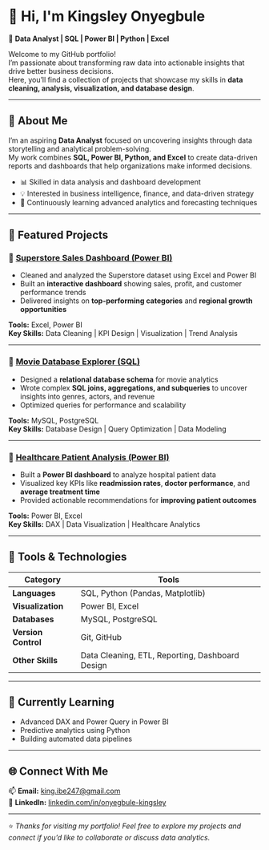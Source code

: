 # 👋 Hi, I'm Kingsley Onyegbule

🎯 **Data Analyst | SQL | Power BI | Python | Excel**

Welcome to my GitHub portfolio!  
I’m passionate about transforming raw data into actionable insights that drive better business decisions.  
Here, you’ll find a collection of projects that showcase my skills in **data cleaning, analysis, visualization, and database design**.

---

## 🧠 About Me
I’m an aspiring **Data Analyst** focused on uncovering insights through data storytelling and analytical problem-solving.  
My work combines **SQL, Power BI, Python, and Excel** to create data-driven reports and dashboards that help organizations make informed decisions.

- 📊 Skilled in data analysis and dashboard development  
- 💡 Interested in business intelligence, finance, and data-driven strategy  
- 🧩 Continuously learning advanced analytics and forecasting techniques  

---

## 💼 Featured Projects

### 🔹 [Superstore Sales Dashboard (Power BI)](https://github.com/Kingsley-Udo/superstore-dashboard)
- Cleaned and analyzed the Superstore dataset using Excel and Power BI  
- Built an **interactive dashboard** showing sales, profit, and customer performance trends  
- Delivered insights on **top-performing categories** and **regional growth opportunities**

**Tools:** Excel, Power BI  
**Key Skills:** Data Cleaning | KPI Design | Visualization | Trend Analysis  

---

### 🔹 [Movie Database Explorer (SQL)](https://github.com/Kingsley-Udo/movie-database)
- Designed a **relational database schema** for movie analytics  
- Wrote complex **SQL joins, aggregations, and subqueries** to uncover insights into genres, actors, and revenue  
- Optimized queries for performance and scalability

**Tools:** MySQL, PostgreSQL  
**Key Skills:** Database Design | Query Optimization | Data Modeling  

---

### 🔹 [Healthcare Patient Analysis (Power BI)](https://github.com/Kingsley-Udo/healthcare-analytics)
- Built a **Power BI dashboard** to analyze hospital patient data  
- Visualized key KPIs like **readmission rates**, **doctor performance**, and **average treatment time**  
- Provided actionable recommendations for **improving patient outcomes**

**Tools:** Power BI, Excel  
**Key Skills:** DAX | Data Visualization | Healthcare Analytics  

---

## 🧰 Tools & Technologies

| Category | Tools |
|-----------|-------|
| **Languages** | SQL, Python (Pandas, Matplotlib) |
| **Visualization** | Power BI, Excel |
| **Databases** | MySQL, PostgreSQL |
| **Version Control** | Git, GitHub |
| **Other Skills** | Data Cleaning, ETL, Reporting, Dashboard Design |

---

## 🌱 Currently Learning
- Advanced DAX and Power Query in Power BI  
- Predictive analytics using Python  
- Building automated data pipelines

---

## 🌐 Connect With Me
📫 **Email:** [king.ibe247@gmail.com](mailto:king.ibe247@gmail.com)  
💼 **LinkedIn:** [linkedin.com/in/onyegbule-kingsley](https://www.linkedin.com/in/onyegbule-kingsley/)

---

⭐ *Thanks for visiting my portfolio! Feel free to explore my projects and connect if you’d like to collaborate or discuss data analytics.*

